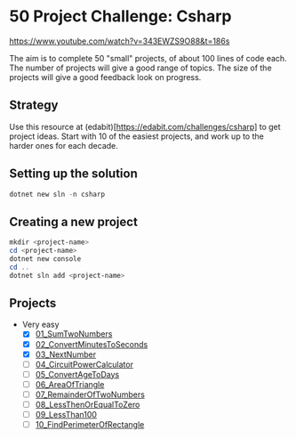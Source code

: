 # 50 Project Challenge: Csharp

https://www.youtube.com/watch?v=343EWZS9O88&t=186s

The aim is to complete 50 "small" projects, of about 100 lines of code each.
The number of projects will give a good range of topics.
The size of the projects will give a good feedback look on progress.

## Strategy

Use this resource at (edabit)[https://edabit.com/challenges/csharp] to get project ideas.
Start with 10 of the easiest projects, and work up to the harder ones for each decade.

## Setting up the solution

```powershell
dotnet new sln -n csharp
```

## Creating a new project

```powershell
mkdir <project-name>
cd <project-name>
dotnet new console
cd ..
dotnet sln add <project-name>
```

## Projects

- Very easy
  - [x] [01_SumTwoNumbers](https://edabit.com/challenge/xfRucdwGksiyjZq4K)
  - [x] [02_ConvertMinutesToSeconds](https://edabit.com/challenge/bizjGL4wyd8PwR4Ke)
  - [x] [03_NextNumber](https://edabit.com/challenge/RzkLShpDgDqG3c45H)
  - [ ] [04_CircuitPowerCalculator](https://edabit.com/challenge/L2fwjYi9YixY8kJfK)
  - [ ] [05_ConvertAgeToDays](https://edabit.com/challenge/nkkKguC5TgWnBiMLA)
  - [ ] [06_AreaOfTriangle](https://edabit.com/challenge/aiaLK9Tg6qc8sLDjv)
  - [ ] [07_RemainderOfTwoNumbers](https://edabit.com/challenge/4p5WBxogs2ENAb4Wu)
  - [ ] [08_LessThenOrEqualToZero](https://edabit.com/challenge/7KX5NogxnTzrKEd5P)
  - [ ] [09_LessThan100](https://edabit.com/challenge/3ZwEJFANGaSpqnzrs)
  - [ ] [10_FindPerimeterOfRectangle](https://edabit.com/challenge/5JzZhNdpRkDKsWwFW)
